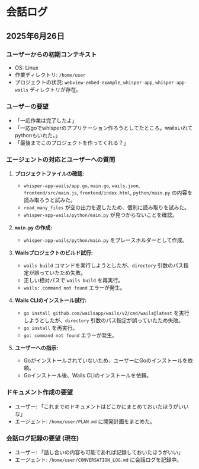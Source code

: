 # 会話ログ

## 2025年6月26日

### ユーザーからの初期コンテキスト
- OS: Linux
- 作業ディレクトリ: `/home/user`
- プロジェクトの状況: `webview-embed-example`, `whisper-app`, `whisper-app-wails` ディレクトリが存在。

### ユーザーの要望
- 「一応作業は完了したよ」
- 「一応goでwhisperのアプリケーション作ろうとしてたところ。wailsいれてpythonもいれた。」
- 「最後までこのプロジェクトを作ってくれる？」

### エージェントの対応とユーザーへの質問
1.  **プロジェクトファイルの確認:**
    - `whisper-app-wails/app.go`, `main.go`, `wails.json`, `frontend/src/main.js`, `frontend/index.html`, `python/main.py` の内容を読み取ろうと試みた。
    - `read_many_files` が空の出力を返したため、個別に読み取りを試みた。
    - `whisper-app-wails/python/main.py` が見つからないことを確認。

2.  **`main.py` の作成:**
    - `whisper-app-wails/python/main.py` をプレースホルダーとして作成。

3.  **Wailsプロジェクトのビルド試行:**
    - `wails build` コマンドを実行しようとしたが、`directory` 引数のパス指定が誤っていたため失敗。
    - 正しい相対パスで `wails build` を再実行。
    - `wails: command not found` エラーが発生。

4.  **Wails CLIのインストール試行:**
    - `go install github.com/wailsapp/wails/v2/cmd/wails@latest` を実行しようとしたが、`directory` 引数のパス指定が誤っていたため失敗。
    - `go install` を再実行。
    - `go: command not found` エラーが発生。

5.  **ユーザーへの指示:**
    - Goがインストールされていないため、ユーザーにGoのインストールを依頼。
    - Goインストール後、Wails CLIのインストールを依頼。

### ドキュメント作成の要望
- ユーザー: 「これまでのドキュメントはどこかにまとめておいたほうがいいな」
- エージェント: `/home/user/PLAN.md` に開発計画をまとめた。

### 会話ログ記録の要望 (現在)
- ユーザー: 「話し合いの内容も可能であれば記録しておいたほうがいい」
- エージェント: `/home/user/CONVERSATION_LOG.md` に会話ログを記録中。
